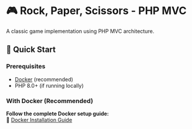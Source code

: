 # 🎮 Rock, Paper, Scissors - PHP MVC

A classic game implementation using PHP MVC architecture.

## 🚀 Quick Start

### Prerequisites
- [Docker](https://www.docker.com/get-started) (recommended)
- PHP 8.0+ (if running locally)

### With Docker (Recommended)
**Follow the complete Docker setup guide:**  
📄 [Docker Installation Guide](./README.Docker.md)
